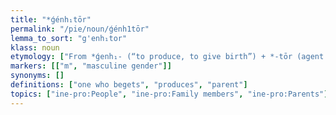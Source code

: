```yaml
---
title: "*ǵénh₁tōr"
permalink: "/pie/noun/ǵénh1tōr"
lemma_to_sort: "g'enh₁tor"
klass: noun
etymology: ["From *ǵenh₁- (“to produce, to give birth”) +‎ *-tōr (agent noun)."]
markers: [["m", "masculine gender"]]
synonyms: []
definitions: ["one who begets", "produces", "parent"]
topics: ["ine-pro:People", "ine-pro:Family members", "ine-pro:Parents"]
---
```

